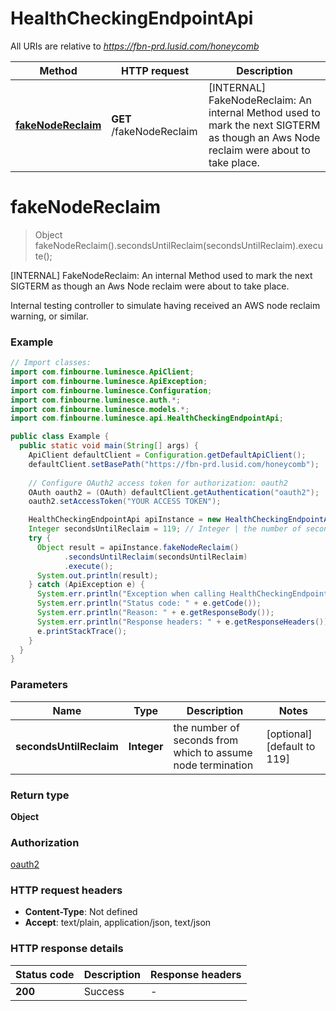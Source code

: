 # HealthCheckingEndpointApi

All URIs are relative to *https://fbn-prd.lusid.com/honeycomb*

| Method | HTTP request | Description |
|------------- | ------------- | -------------|
| [**fakeNodeReclaim**](HealthCheckingEndpointApi.md#fakeNodeReclaim) | **GET** /fakeNodeReclaim | [INTERNAL] FakeNodeReclaim: An internal Method used to mark the next SIGTERM as though an Aws Node reclaim were about to take place. |


<a id="fakeNodeReclaim"></a>
# **fakeNodeReclaim**
> Object fakeNodeReclaim().secondsUntilReclaim(secondsUntilReclaim).execute();

[INTERNAL] FakeNodeReclaim: An internal Method used to mark the next SIGTERM as though an Aws Node reclaim were about to take place.

Internal testing controller to simulate having received an AWS node reclaim warning, or similar.

### Example
```java
// Import classes:
import com.finbourne.luminesce.ApiClient;
import com.finbourne.luminesce.ApiException;
import com.finbourne.luminesce.Configuration;
import com.finbourne.luminesce.auth.*;
import com.finbourne.luminesce.models.*;
import com.finbourne.luminesce.api.HealthCheckingEndpointApi;

public class Example {
  public static void main(String[] args) {
    ApiClient defaultClient = Configuration.getDefaultApiClient();
    defaultClient.setBasePath("https://fbn-prd.lusid.com/honeycomb");
    
    // Configure OAuth2 access token for authorization: oauth2
    OAuth oauth2 = (OAuth) defaultClient.getAuthentication("oauth2");
    oauth2.setAccessToken("YOUR ACCESS TOKEN");

    HealthCheckingEndpointApi apiInstance = new HealthCheckingEndpointApi(defaultClient);
    Integer secondsUntilReclaim = 119; // Integer | the number of seconds from which to assume node termination
    try {
      Object result = apiInstance.fakeNodeReclaim()
            .secondsUntilReclaim(secondsUntilReclaim)
            .execute();
      System.out.println(result);
    } catch (ApiException e) {
      System.err.println("Exception when calling HealthCheckingEndpointApi#fakeNodeReclaim");
      System.err.println("Status code: " + e.getCode());
      System.err.println("Reason: " + e.getResponseBody());
      System.err.println("Response headers: " + e.getResponseHeaders());
      e.printStackTrace();
    }
  }
}
```

### Parameters

| Name | Type | Description  | Notes |
|------------- | ------------- | ------------- | -------------|
| **secondsUntilReclaim** | **Integer**| the number of seconds from which to assume node termination | [optional] [default to 119] |

### Return type

**Object**

### Authorization

[oauth2](../README.md#oauth2)

### HTTP request headers

 - **Content-Type**: Not defined
 - **Accept**: text/plain, application/json, text/json

### HTTP response details
| Status code | Description | Response headers |
|-------------|-------------|------------------|
| **200** | Success |  -  |

